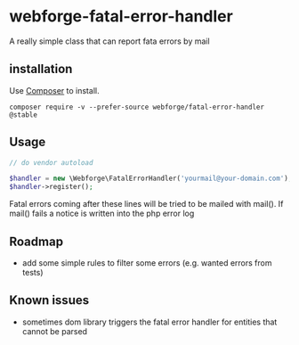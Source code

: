 webforge-fatal-error-handler
============================

A really simple class that can report fata errors by mail

## installation

Use [Composer](http://getcomposer.org) to install.
```
composer require -v --prefer-source webforge/fatal-error-handler @stable
```

## Usage

```php
// do vendor autoload

$handler = new \Webforge\FatalErrorHandler('yourmail@your-domain.com');
$handler->register();
```

Fatal errors coming after these lines will be tried to be mailed with mail(). If mail() fails a notice is written into the php error log

## Roadmap

  - add some simple rules to filter some errors (e.g. wanted errors from tests)

## Known issues

  - sometimes dom library triggers the fatal error handler for entities that cannot be parsed
